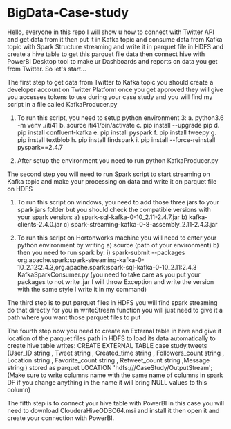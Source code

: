 # BigData-Case-study

Hello, everyone in this repo I will show u how to connect with Twitter API and get data from it then put it in Kafka topic and consume data from Kafka topic with Spark Structure streaming and write it in parquet file in HDFS and create a hive table to get this parquet file data then connect hive with PowerBI Desktop tool to make ur Dashboards and reports on data you get from Twitter. So let's start...

The first step to get data from Twitter to Kafka topic you should create a developer account on Twitter Platform once you get approved they will give you accesses tokens to use during your case study and you will find my script in a file called KafkaProducer.py 

1.	To run this script, you need to setup python environment 3:
    a.	python3.6 -m venv ./iti41
    b.	source iti41/bin/activate
    c.	pip install --upgrade pip
    d.	pip install confluent-kafka
    e.	pip install pyspark
    f.	pip install tweepy
    g.	pip install textblob
    h.	pip install findspark
    i.	pip install --force-reinstall pyspark==2.4.7

2.	After setup the environment  you need to run python KafkaProducer.py

The second step you will need to run Spark script to start streaming on Kafka topic and make your processing on data and write it on parquet file on HDFS 

1)	To run this script on windows, you need to add those three jars to your spark jars folder but you should check the compatible versions with your spark version:
    a)	spark-sql-kafka-0-10_2.11-2.4.7.jar
    b)	kafka-clients-2.4.0.jar
    c)	spark-streaming-kafka-0-8-assembly_2.11-2.4.3.jar

2)	To run this script on Hortonworks machine you will need to enter your python environment by writing 
    a)	source (path of your environment)
    b)	then you need to run spark by:
        i)	spark-submit --packages org.apache.spark:spark-streaming-kafka-0-10_2.12:2.4.3,org.apache.spark:spark-sql-kafka-0-10_2.11:2.4.3 KafkaSparkConsumer.py
        (you need to take care as you put your packages to not write .jar I will throw Exception and write the version with the same style I write it in my command)
        
The third step is to put parquet files in HDFS you will find spark streaming do that directly for you in writeStream function you will just need to give it a path where you want those parquet files to put 

The fourth step now you need to create an External table in hive and give it location of the parquet files path in HDFS to load its data automatically to create hive table writes:
    CREATE EXTERNAL TABLE case study.tweets (User_ID string , Tweet string , Created_time string , Followers_count string , Location string , Favorite_count string , Retweet_count string ,Message  string ) stored as parquet  LOCATION 'hdfs:///CaseStudy/OutputStream';
    (Make sure to write columns name with the same name of columns in spark DF if you change anything in the name it will bring NULL values to this column)

The fifth step is to connect your hive table with PowerBI in this case you will need to download ClouderaHiveODBC64.msi and install it then open it and create your connection with PowerBI.
